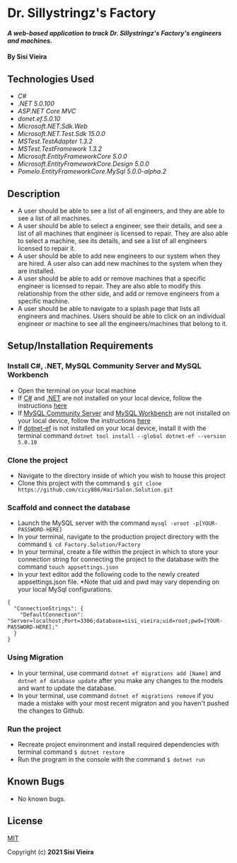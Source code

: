 # Dr. Sillystringz's Factory

#### _A web-based application to track Dr. Sillystringz's Factory's engineers and machines._

#### By **Sisi Vieira**

## Technologies Used

* _C#_
* _.NET 5.0.100_
* _ASP.NET Core MVC_
* _donet.ef.5.0.10_
* _Microsoft.NET.Sdk.Web_
* _Microsoft.NET.Test.Sdk 15.0.0_
* _MSTest.TestAdapter 1.3.2_
* _MSTest.TestFramework 1.3.2_
* _Microsoft.EntityFrameworkCore 5.0.0_
* _Microsoft.EntityFrameworkCore.Design 5.0.0_
* _Pomelo.EntityFrameworkCore.MySql 5.0.0-alpha.2_

## Description

* A user should be able to see a list of all engineers, and they are able to see a list of all machines.
* A user should be able to select a engineer, see their details, and see a list of all machines that engineer is licensed to repair. They are also able to select a machine, see its details, and see a list of all engineers licensed to repair it.
* A user should be able to add new engineers to our system when they are hired. A user also can add new machines to the system when they are installed.
* A user should be able to add or remove machines that a specific engineer is licensed to repair. They are also able to modify this relationship from the other side, and add or remove engineers from a specific machine.
* A user should be able to navigate to a splash page that lists all engineers and machines. Users should be able to click on an individual engineer or machine to see all the engineers/machines that belong to it.

## Setup/Installation Requirements

### Install C#, .NET, MySQL Community Server and MySQL Workbench
* Open the terminal on your local machine
* If [C#](https://docs.microsoft.com/en-us/dotnet/csharp/) and [.NET](https://docs.microsoft.com/en-us/dotnet/) are not installed on your local device, follow the instructions [here](https://www.learnhowtoprogram.com/c-and-net-part-time-c-and-react-track/getting-started-with-c/installing-c-and-net)
* If [MySQL Community Server](https://dev.mysql.com/downloads/mysql/) and [MySQL Workbench](https://www.mysql.com/products/workbench/) are not installed on your local device, follow the instructions [here](https://www.learnhowtoprogram.com/c-and-net-part-time-c-and-react-track/getting-started-with-c/installing-and-configuring-mysql)
* If [dotnet-ef](https://docs.microsoft.com/en-us/ef/core/cli/dotnet) is not installed on your local device, install it with the terminal command `dotnet tool install --global dotnet-ef --version 5.0.10`

### Clone the project
* Navigate to the directory inside of which you wish to house this project
* Clone this project with the command `$ git clone https://github.com/cicy886/HairSalon.Solution.git`

### Scaffold and connect the database
* Launch the MySQL server with the command `mysql -uroot -p[YOUR-PASSWORD-HERE]`
* In your terminal, navigate to the production project directory with the command `$ cd Factory.Solution/Factory`
* In your terminal, create a file within the project in which to store your connection string for connecting the project to the database with the command `touch appsettings.json`
* In your text editor add the following code to the newly created appsettings.json file. *Note that uid and pwd may vary depending on your local MySql configurations.
```
{
  "ConnectionStrings": {
    "DefaultConnection": "Server=localhost;Port=3306;database=sisi_vieira;uid=root;pwd=[YOUR-PASSWORD-HERE];"
  }
}
```

### Using Migration
* In your terminal, use command `dotnet ef migrations add [Name]` and `dotnet ef database update` after you make any changes to the models and want to update the database.
* In your terminal, use command `dotnet ef migrations remove` if you made a mistake with your most recent migraton and you haven't pushed the changes to Github.

### Run the project
* Recreate project environment and install required dependencies with terminal command `$ dotnet restore`
* Run the program in the console with the command `$ dotnet run`

## Known Bugs

* No known bugs.

## License
[MIT](https://opensource.org/licenses/MIT)

Copyright (c) **2021 Sisi Vieira**